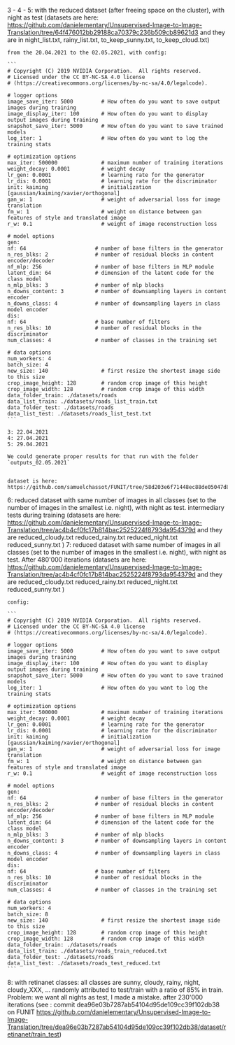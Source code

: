 3 - 4 - 5: with the reduced dataset (after freeing space on the cluster), with night as test 
    (datasets are here: https://github.com/danielementary/Unsupervised-Image-to-Image-Translation/tree/64f476012bb29188ca70379c236b509cb89621d3
        and they are in night_list.txt, rainy_list.txt, to_keep_sunny.txt, to_keep_cloud.txt)

    from the 20.04.2021 to the 02.05.2021, with config:

    ```
    # Copyright (C) 2019 NVIDIA Corporation.  All rights reserved.
    # Licensed under the CC BY-NC-SA 4.0 license
    # (https://creativecommons.org/licenses/by-nc-sa/4.0/legalcode).

    # logger options
    image_save_iter: 5000         # How often do you want to save output images during training
    image_display_iter: 100       # How often do you want to display output images during training
    snapshot_save_iter: 5000      # How often do you want to save trained models
    log_iter: 1                   # How often do you want to log the training stats

    # optimization options
    max_iter: 500000              # maximum number of training iterations
    weight_decay: 0.0001          # weight decay
    lr_gen: 0.0001                # learning rate for the generator
    lr_dis: 0.0001                # learning rate for the discriminator
    init: kaiming                 # initialization [gaussian/kaiming/xavier/orthogonal]
    gan_w: 1                      # weight of adversarial loss for image translation
    fm_w: 1                       # weight on distance between gan features of style and translated image
    r_w: 0.1                      # weight of image reconstruction loss

    # model options
    gen:
    nf: 64                      # number of base filters in the generator
    n_res_blks: 2               # number of residual blocks in content encoder/decoder
    nf_mlp: 256                 # number of base filters in MLP module
    latent_dim: 64              # dimension of the latent code for the class model
    n_mlp_blks: 3               # number of mlp blocks
    n_downs_content: 3          # number of downsampling layers in content encoder
    n_downs_class: 4            # number of downsampling layers in class model encoder
    dis:
    nf: 64                      # base number of filters
    n_res_blks: 10              # number of residual blocks in the discriminator
    num_classes: 4              # number of classes in the training set

    # data options
    num_workers: 4
    batch_size: 4
    new_size: 140                 # first resize the shortest image side to this size
    crop_image_height: 128        # random crop image of this height
    crop_image_width: 128         # random crop image of this width
    data_folder_train: ./datasets/roads
    data_list_train: ./datasets/roads_list_train.txt
    data_folder_test: ./datasets/roads
    data_list_test: ./datasets/roads_list_test.txt
    ```

    3: 22.04.2021
    4: 27.04.2021
    5: 29.04.2021

    We could generate proper results for that run with the folder `outputs_02.05.2021`


    dataset is here: https://github.com/samuelchassot/FUNIT/tree/58d203e6f71448ec88de05047d8eb4de7c03321c


6: reduced dataset with same number of images in all classes (set to the number of images in the smallest i.e. night), with night as test. intermediary tests during training
    (datasets are here: https://github.com/danielementary/Unsupervised-Image-to-Image-Translation/tree/ac4b4cf0fc17b814bac2525224f8793da954379d
        and they are reduced_cloudy.txt reduced_rainy.txt reduced_night.txt reduced_sunny.txt )
7: reduced dataset with same number of images in all classes (set to the number of images in the smallest i.e. night), with night as test. After 480'000 iterations
    (datasets are here: https://github.com/danielementary/Unsupervised-Image-to-Image-Translation/tree/ac4b4cf0fc17b814bac2525224f8793da954379d
        and they are reduced_cloudy.txt reduced_rainy.txt reduced_night.txt reduced_sunny.txt )

    config: 

    ```
    # Copyright (C) 2019 NVIDIA Corporation.  All rights reserved.
    # Licensed under the CC BY-NC-SA 4.0 license
    # (https://creativecommons.org/licenses/by-nc-sa/4.0/legalcode).

    # logger options
    image_save_iter: 5000         # How often do you want to save output images during training
    image_display_iter: 100       # How often do you want to display output images during training
    snapshot_save_iter: 5000      # How often do you want to save trained models
    log_iter: 1                   # How often do you want to log the training stats

    # optimization options
    max_iter: 500000              # maximum number of training iterations
    weight_decay: 0.0001          # weight decay
    lr_gen: 0.0001                # learning rate for the generator
    lr_dis: 0.0001                # learning rate for the discriminator
    init: kaiming                 # initialization [gaussian/kaiming/xavier/orthogonal]
    gan_w: 1                      # weight of adversarial loss for image translation
    fm_w: 1                       # weight on distance between gan features of style and translated image
    r_w: 0.1                      # weight of image reconstruction loss

    # model options
    gen:
    nf: 64                      # number of base filters in the generator
    n_res_blks: 2               # number of residual blocks in content encoder/decoder
    nf_mlp: 256                 # number of base filters in MLP module
    latent_dim: 64              # dimension of the latent code for the class model
    n_mlp_blks: 3               # number of mlp blocks
    n_downs_content: 3          # number of downsampling layers in content encoder
    n_downs_class: 4            # number of downsampling layers in class model encoder
    dis:
    nf: 64                      # base number of filters
    n_res_blks: 10              # number of residual blocks in the discriminator
    num_classes: 4              # number of classes in the training set

    # data options
    num_workers: 4
    batch_size: 8
    new_size: 140                 # first resize the shortest image side to this size
    crop_image_height: 128        # random crop image of this height
    crop_image_width: 128         # random crop image of this width
    data_folder_train: ./datasets/roads
    data_list_train: ./datasets/roads_train_reduced.txt
    data_folder_test: ./datasets/roads
    data_list_test: ./datasets/roads_test_reduced.txt
    ```

8: with retinanet classes: all classes are sunny, cloudy, rainy, night, cloudy_XXX, ... randomly attributed to test/train with a ratio of 85% in train. Problem: we want all nights as test, I made a mistake.
    after 230'000 iterations (see : commit dea96e03b7287ab54104d95de109cc39f102db38 on FUNIT 
                                            https://github.com/danielementary/Unsupervised-Image-to-Image-Translation/tree/dea96e03b7287ab54104d95de109cc39f102db38/dataset/retinanet/train_test)